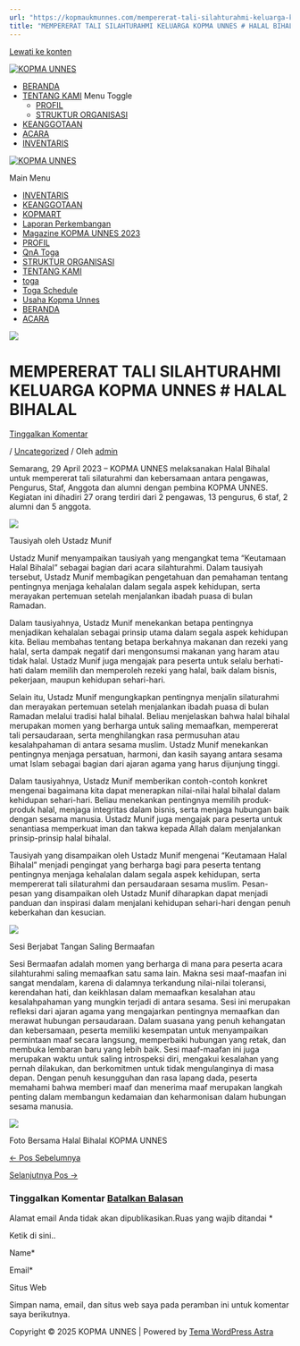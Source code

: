```yaml
---
url: "https://kopmaukmunnes.com/mempererat-tali-silahturahmi-keluarga-kopma-unnes-halal-bihalal/"
title: "MEMPERERAT TALI SILAHTURAHMI KELUARGA KOPMA UNNES # HALAL BIHALAL – KOPMA UNNES"
---
```


[Lewati ke konten](https://kopmaukmunnes.com/mempererat-tali-silahturahmi-keluarga-kopma-unnes-halal-bihalal/#content "Lewati ke konten")

[![KOPMA UNNES](https://kopmaukmunnes.com/wp-content/uploads/2021/07/cropped-kopma-unnes.png)](https://kopmaukmunnes.com/)

- [BERANDA](https://kopmaukmunnes.com/)
- [TENTANG KAMI](https://kopmaukmunnes.com/tentang-kami/) Menu Toggle
  - [PROFIL](https://kopmaukmunnes.com/profil/)
  - [STRUKTUR ORGANISASI](https://kopmaukmunnes.com/struktur-organisasi/)
- [KEANGGOTAAN](https://kopmaukmunnes.com/keanggotaan/)
- [ACARA](https://kopmaukmunnes.com/blog/)
- [INVENTARIS](https://kopmaukmunnes.com/inventaris/)

[![KOPMA UNNES](https://kopmaukmunnes.com/wp-content/uploads/2021/07/cropped-kopma-unnes.png)](https://kopmaukmunnes.com/)

Main Menu

- [INVENTARIS](https://kopmaukmunnes.com/inventaris/)
- [KEANGGOTAAN](https://kopmaukmunnes.com/keanggotaan/)
- [KOPMART](https://kopmaukmunnes.com/elementor-1642/)
- [Laporan Perkembangan](https://kopmaukmunnes.com/laporan-perkembangan/)
- [Magazine KOPMA UNNES 2023](https://kopmaukmunnes.com/magazine-kopma-unnes-2023/)
- [PROFIL](https://kopmaukmunnes.com/profil/)
- [QnA Toga](https://kopmaukmunnes.com/jadwal-toga/)
- [STRUKTUR ORGANISASI](https://kopmaukmunnes.com/struktur-organisasi/)
- [TENTANG KAMI](https://kopmaukmunnes.com/tentang-kami/)
- [toga](https://kopmaukmunnes.com/elementor-1661/)
- [Toga Schedule](https://kopmaukmunnes.com/toga-schedule/)
- [Usaha Kopma Unnes](https://kopmaukmunnes.com/usaha-kopma-unnes/)
- [BERANDA](https://kopmaukmunnes.com/)
- [ACARA](https://kopmaukmunnes.com/blog/)

![](https://kopmaukmunnes.com/wp-content/uploads/2023/06/WhatsApp-Image-2023-06-15-at-13.58.10-1-1024x768.jpg)

# MEMPERERAT TALI SILAHTURAHMI KELUARGA KOPMA UNNES \# HALAL BIHALAL

[Tinggalkan Komentar](https://kopmaukmunnes.com/mempererat-tali-silahturahmi-keluarga-kopma-unnes-halal-bihalal/#respond)

/ [Uncategorized](https://kopmaukmunnes.com/category/uncategorized/) / Oleh [admin](https://kopmaukmunnes.com/author/admin_kopma/ "Lihat seluruh tulisan oleh admin")

Semarang, 29 April 2023 – KOPMA UNNES melaksanakan Halal Bihalal untuk mempererat tali silaturahmi dan kebersamaan antara pengawas, Pengurus, Staf, Anggota dan alumni dengan pembina KOPMA UNNES. Kegiatan ini dihadiri 27 orang terdiri dari 2 pengawas, 13 pengurus, 6 staf, 2 alumni dan 5 anggota.

![](https://kopmaukmunnes.com/wp-content/uploads/2023/06/WhatsApp-Image-2023-06-15-at-13.59.56-1024x461.jpg)

Tausiyah oleh Ustadz Munif

Ustadz Munif menyampaikan tausiyah yang mengangkat tema “Keutamaan Halal Bihalal” sebagai bagian dari acara silahturahmi. Dalam tausiyah tersebut, Ustadz Munif membagikan pengetahuan dan pemahaman tentang pentingnya menjaga kehalalan dalam segala aspek kehidupan, serta merayakan pertemuan setelah menjalankan ibadah puasa di bulan Ramadan.

Dalam tausiyahnya, Ustadz Munif menekankan betapa pentingnya menjadikan kehalalan sebagai prinsip utama dalam segala aspek kehidupan kita. Beliau membahas tentang betapa berkahnya makanan dan rezeki yang halal, serta dampak negatif dari mengonsumsi makanan yang haram atau tidak halal. Ustadz Munif juga mengajak para peserta untuk selalu berhati-hati dalam memilih dan memperoleh rezeki yang halal, baik dalam bisnis, pekerjaan, maupun kehidupan sehari-hari.

Selain itu, Ustadz Munif mengungkapkan pentingnya menjalin silaturahmi dan merayakan pertemuan setelah menjalankan ibadah puasa di bulan Ramadan melalui tradisi halal bihalal. Beliau menjelaskan bahwa halal bihalal merupakan momen yang berharga untuk saling memaafkan, mempererat tali persaudaraan, serta menghilangkan rasa permusuhan atau kesalahpahaman di antara sesama muslim. Ustadz Munif menekankan pentingnya menjaga persatuan, harmoni, dan kasih sayang antara sesama umat Islam sebagai bagian dari ajaran agama yang harus dijunjung tinggi.

Dalam tausiyahnya, Ustadz Munif memberikan contoh-contoh konkret mengenai bagaimana kita dapat menerapkan nilai-nilai halal bihalal dalam kehidupan sehari-hari. Beliau menekankan pentingnya memilih produk-produk halal, menjaga integritas dalam bisnis, serta menjaga hubungan baik dengan sesama manusia. Ustadz Munif juga mengajak para peserta untuk senantiasa memperkuat iman dan takwa kepada Allah dalam menjalankan prinsip-prinsip halal bihalal.

Tausiyah yang disampaikan oleh Ustadz Munif mengenai “Keutamaan Halal Bihalal” menjadi pengingat yang berharga bagi para peserta tentang pentingnya menjaga kehalalan dalam segala aspek kehidupan, serta mempererat tali silaturahmi dan persaudaraan sesama muslim. Pesan-pesan yang disampaikan oleh Ustadz Munif diharapkan dapat menjadi panduan dan inspirasi dalam menjalani kehidupan sehari-hari dengan penuh keberkahan dan kesucian.

![](https://kopmaukmunnes.com/wp-content/uploads/2023/06/WhatsApp-Image-2023-06-15-at-14.01.06-1024x768.jpg)

Sesi Berjabat Tangan Saling Bermaafan

Sesi Bermaafan adalah momen yang berharga di mana para peserta acara silahturahmi saling memaafkan satu sama lain. Makna sesi maaf-maafan ini sangat mendalam, karena di dalamnya terkandung nilai-nilai toleransi, kerendahan hati, dan keikhlasan dalam memaafkan kesalahan atau kesalahpahaman yang mungkin terjadi di antara sesama. Sesi ini merupakan refleksi dari ajaran agama yang mengajarkan pentingnya memaafkan dan merawat hubungan persaudaraan. Dalam suasana yang penuh kehangatan dan kebersamaan, peserta memiliki kesempatan untuk menyampaikan permintaan maaf secara langsung, memperbaiki hubungan yang retak, dan membuka lembaran baru yang lebih baik. Sesi maaf-maafan ini juga merupakan waktu untuk saling introspeksi diri, mengakui kesalahan yang pernah dilakukan, dan berkomitmen untuk tidak mengulanginya di masa depan. Dengan penuh kesungguhan dan rasa lapang dada, peserta memahami bahwa memberi maaf dan menerima maaf merupakan langkah penting dalam membangun kedamaian dan keharmonisan dalam hubungan sesama manusia.

![](https://kopmaukmunnes.com/wp-content/uploads/2023/06/WhatsApp-Image-2023-06-15-at-13.58.10-1024x768.jpg)

Foto Bersama Halal Bihalal KOPMA UNNES

[← Pos Sebelumnya](https://kopmaukmunnes.com/silahturahmi-eksternal-bersama-kopma-uii/ "SILAHTURAHMI EKSTERNAL # BERSAMA KOPMA UII")

[Selanjutnya Pos →](https://kopmaukmunnes.com/silahturahmi-eksternal-kopma-unnes-dan-kopma-bm-polines/ "SILAHTURAHMI EKSTERNAL #KOPMA UNNES DAN KOPMA BM POLINES")

### Tinggalkan Komentar [Batalkan Balasan](https://kopmaukmunnes.com/mempererat-tali-silahturahmi-keluarga-kopma-unnes-halal-bihalal/\#respond)

Alamat email Anda tidak akan dipublikasikan.Ruas yang wajib ditandai \*

Ketik di sini..

Name\*

Email\*

Situs Web

Simpan nama, email, dan situs web saya pada peramban ini untuk komentar saya berikutnya.

Copyright © 2025 KOPMA UNNES \| Powered by [Tema WordPress Astra](https://wpastra.com/)